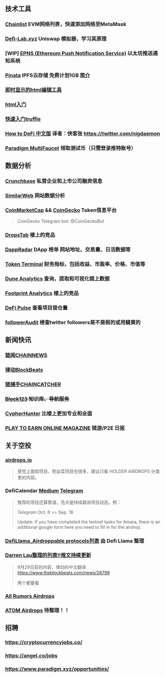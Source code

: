 ## 技术工具

### [Chainlist](https://chainlist.org/)  EVM网络列表，快速添加网络至MetaMask

### [Defi-Lab.xyz](https://defi-lab.xyz/) Uniswap 模拟器，学习其原理

### [WIP] [EPNS (Ethereum Push Notification Service)](https://epns.io/)  以太坊推送通知系统

### [Pinata](https://www.pinata.cloud/) IPFS云存储 免费计划1GB [简介](https://zhuanlan.zhihu.com/p/136925784)

### [即时显示的html编辑工具](https://www.runoob.com/w3cnote/hbuilder-intro.html)

### [html入门](https://developer.mozilla.org/zh-CN/docs/Learn/HTML/Introduction_to_HTML)

### [快速入门truffle](https://learnblockchain.cn/docs/truffle/quickstart.html)

### [How to DeFi 中文版](https://nigdaemon.gitbook.io/how-to-defi-advanced-zhogn-wen-b/) 译者：侠客张 https://twitter.com/nigdaemon

### [Paradigm MultiFaucet](http://faucet.paradigm.xyz/) 领取测试币（只需登录推特账号）

## 数据分析

### [Crunchbase](https://www.crunchbase.com/) 私营企业和上市公司融资信息

### [SimilarWeb](https://www.similarweb.com/zh/) 网站数据分析

### [CoinMarketCap](https://coinmarketcap.com/) &&  [CoinGecko](https://coingecko.com/) Token信息平台

> CoinGecko Telegram bot: @CoinGeckoBot

### [DropsTab](https://dropstab.com/) 楼上的竞品

### [DappRadar](https://dappradar.com/) DApp 榜单 网站地址、交易量、日活数据等

### [Token Terminal](https://www.tokenterminal.com/) 财务指标，包括收益、市盈率、价格、市值等

### [Dune Analytics](https://dune.xyz/home) 查询，提取和可视化链上数据

### [Footprint Analytics](https://www.footprint.network/)  楼上的竞品

### [DeFi Pulse](https://defipulse.com/) 查看项目锁仓量

### [followerAudit](https://www.followeraudit.com/) 檢查twitter followers是不是假的或用錢買的

## 新闻快讯

### [链闻CHAINNEWS](https://www.chainnews.com/) 

### [律动BlockBeats](https://www.theblockbeats.com/) 

### [链捕手CHAINCATCHER](https://www.chaincatcher.com/)

### ~~[Block123](https://www.block123.com/zh-hans/) 知识库、导航服务~~

### [CypherHunter](https://www.cypherhunter.com/zh-hans/) 比楼上更加专业和全面

### [PLAY TO EARN ONLINE MAGAZINE](https://www.playtoearn.online/) 链游/P2E 日报

## 关于空投

### [airdrops.io](https://airdrops.io/)

> 感觉上面假项目、割韭菜项目也很多，建议只看 HOLDER AIRDROPS 分类里的内容。

### DefiCalendar [Medium](https://medium.com/@CalendarDefi) [Telegram](https://t.me/deficalendar) 

> 推荐的项目还算靠谱，亮点是持续跟进项目动态。例：
>
> *Telegram* Oct. 6 >> Sep. 18
>
> Update: If you have completed the testnet tasks for Amara, there is an additional google form here you need to fill in for the airdrop.

### [DefiLlama_Airdroppable protocols列表](https://defillama.com/airdrops) 由 Defi Llama 整理

### [Darren Lau整理的列表!!推文持续更新](https://twitter.com/Darrenlautf/status/1442836788939083777)

> 9月29日前的内容，律动的中文翻译 https://www.theblockbeats.com/news/26799
>
> 两个都要看

### [All Rumors Airdrops](https://sourceful.us/doc/1016/all-rumors-airdrops)

### [ATOM Airdrops](https://docs.google.com/spreadsheets/d/1vGJ-JJxNLgvc1FnEkc5CLC1unek6yacE_YalAis9Nw4/edit#gid=0) 待整理！！

## 招聘

### https://cryptocurrencyjobs.co/

### https://angel.co/jobs

### https://www.paradigm.xyz/opportunities/



